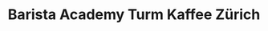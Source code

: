 ---
title: "Barista Academy Turm Kaffee Zürich"
url: /schlieren/barista-academy-turm-kaffee-zuerich/
shop: Kaffee
---
